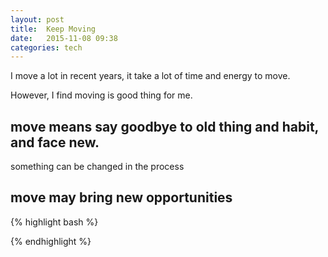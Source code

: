 ```yaml
---
layout: post
title:  Keep Moving 
date:   2015-11-08 09:38 
categories: tech 
---
```


I move a lot in recent years, it take a lot of time and energy to move.

However, I find moving is good thing for me.

## move means say goodbye to old thing and habit, and face new.

something can be changed in the process

## move may bring new opportunities

{% highlight bash %}

{% endhighlight %}

